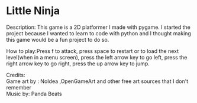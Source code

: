 # Little Ninja

Description: 
This game is a 2D platformer I made with pygame. 
I started the project because I wanted to learn to code with python and I thought making this game would be a fun project to do so.


How to play:Press f to attack, press space to restart or to load the next level(when in a menu screen), press the left arrow key to go left, press the right arrow key to go right, press the up arrow key to jump.

Credits:
<br>Game art by : NoIdea ,OpenGameArt and other free art sources that I don't remember
<br>Music by: Panda Beats

